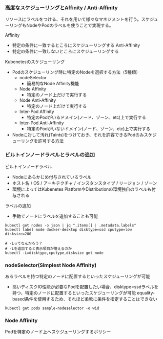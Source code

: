 ### 高度なスケジューリングとAffinity / Anti-Affinity
リソースにラベルをつける、それを用いて様々なマネジメントを行う。スケジューリングもNodeやPodのラベルを使うことで実現する。

Affinity
- 特定の条件に一致するところにスケジューリングする
Anti-Affinity
- 特定の条件に一致しないところにスケジューリングする

Kubenetesのスケジューリング
- Podのスケジューリング時に特定のNodeを選択する方法（5種類）
  - nodeSelector
    - 簡易的なNode Affinity機能
  - Node Affinity
    - 特定のノード上だけで実行する
  - Node Anti-Affinity
    - 特定のノード上だけで実行する
  - Inter-Pod Affinity
    - 特定のPodがいるドメイン(ノード、ゾーン、etc)上で実行する
  - Inter-Pod Anti-Affinity
    - 特定のPodがいないドメイン(ノード、ゾーン、etc)上で実行する
- Nodeに対して汚れ(Taints)をつけておき、それを許容できるPodのみスケジューリングを許可する方法

### ビルトインノードラベルとラベルの追加
ビルトインノードラベル
- Nodeにあらかじめ付与されているラベル
- ホスト名 / OS / アーキテクチャ / インスタンスタイプ / リージョン / ゾーン
- 環境によってはKubenetes PlatformやDistributionの環境独自のラベルも付与される

ラベルの追加
- 手動でノードにラベルを追加することも可能

```
kubectl get nodes -o json | jq ".items[] | .metadata.labels"
kubectl label node docker-desktop disktype=ssd cputype=low disksize=200

# -Lってなんだろう？
# -Lを追加すると表示項目が増えるのか
kubectl -L=disktype,cputype,disksize get node
```

### nodeSelector(Simplest Node Affinity)
あるラベルを持つ特定のノードに配置するといったスケジューリングが可能
- 高いディスクIO性能が必要なPodを配置したい場合、disktype=ssdラベルを持つ、特定のノードに配置するといったスケジューリングが可能
equality-based条件を使用するため、それほど柔軟に条件を指定することはできない

```
kubectl get pods sample-nodeselector -o wid
```

### Node Affinity
Podを特定のノード上へスケジューリングするポリシー
